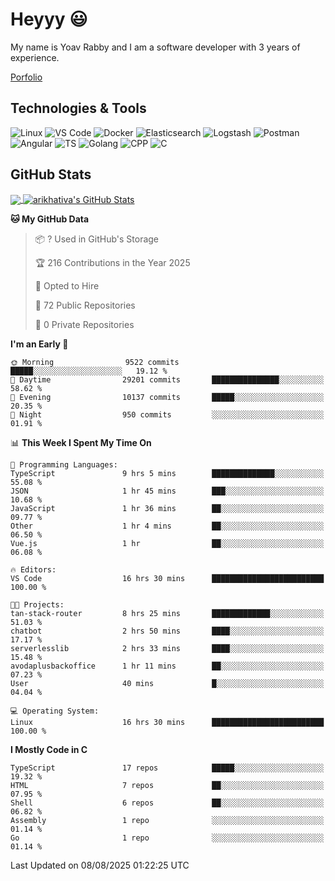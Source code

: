 
# Heyyy 😃
My name is Yoav Rabby and I am a software developer with 3 years of experience.

<a href="https://yoavrabby.com">
  Porfolio
</a>

## Technologies & Tools
![Linux](https://img.shields.io/badge/Linux-FCC624?style=flat&logo=linux&logoColor=black)
![VS Code](https://img.shields.io/badge/-VS%20Code-007ACC?style=flat-square&logo=visual-studio-code)
![Docker](https://img.shields.io/badge/Docker-E9F8FF?style=flat-square&logo=Docker)
![Elasticsearch](https://img.shields.io/badge/Elasticsearch-F8FDC5?style=flat-square&logo=elasticsearch&logoColor=lightblue)
![Logstash](https://img.shields.io/badge/Logstash-F8FDC5?style=flat-square&logo=logstash&logoColor=orange)
![Postman](https://img.shields.io/badge/Postman-F6BB43?style=flat-square&logo=Postman&logoColor=white)
![Angular](https://img.shields.io/badge/Angular-red?style=flat-square&logo=angular)
![TS](https://shields.io/badge/TypeScript-3178C6?logo=TypeScript&logoColor=FFF&style=flat-square)
![Golang](https://img.shields.io/badge/Golang-CBFBFD?style=flat-square&logo=go)
![CPP](https://img.shields.io/badge/C++-00599C?style=flat-square&logo=C%2B%2B&logoColor=white)
![C](https://img.shields.io/badge/C-F0F8FF?style=flat-square&logo=C)

## GitHub Stats
<a href="https://github.com/arikhativa/arikhativa">
  <img align="center" src="https://github-readme-stats.vercel.app/api/top-langs/?username=arikhativa&hide=java,html,tex&title_color=ffffff&text_color=c9cacc&icon_color=2bbc8a&bg_color=1d1f21&langs_count=3" />
</a>
<a href="https://github.com/arikhativa/arikhativa">
  <img align="center" src="https://github-readme-stats.vercel.app/api?username=arikhativa&show_icons=true&line_height=27&count_private=true&title_color=ffffff&text_color=c9cacc&icon_color=2bbc8a&bg_color=1d1f21" alt="arikhativa's GitHub Stats" />
</a>

<!--START_SECTION:waka-->
**🐱 My GitHub Data** 

> 📦 ? Used in GitHub's Storage 
 > 
> 🏆 216 Contributions in the Year 2025
 > 
> 💼 Opted to Hire
 > 
> 📜 72 Public Repositories 
 > 
> 🔑 0 Private Repositories 
 > 
**I'm an Early 🐤** 

```text
🌞 Morning                9522 commits        █████░░░░░░░░░░░░░░░░░░░░   19.12 % 
🌆 Daytime                29201 commits       ███████████████░░░░░░░░░░   58.62 % 
🌃 Evening                10137 commits       █████░░░░░░░░░░░░░░░░░░░░   20.35 % 
🌙 Night                  950 commits         ░░░░░░░░░░░░░░░░░░░░░░░░░   01.91 % 
```


📊 **This Week I Spent My Time On** 

```text
💬 Programming Languages: 
TypeScript               9 hrs 5 mins        ██████████████░░░░░░░░░░░   55.08 % 
JSON                     1 hr 45 mins        ███░░░░░░░░░░░░░░░░░░░░░░   10.68 % 
JavaScript               1 hr 36 mins        ██░░░░░░░░░░░░░░░░░░░░░░░   09.77 % 
Other                    1 hr 4 mins         ██░░░░░░░░░░░░░░░░░░░░░░░   06.50 % 
Vue.js                   1 hr                ██░░░░░░░░░░░░░░░░░░░░░░░   06.08 % 

🔥 Editors: 
VS Code                  16 hrs 30 mins      █████████████████████████   100.00 % 

🐱‍💻 Projects: 
tan-stack-router         8 hrs 25 mins       █████████████░░░░░░░░░░░░   51.03 % 
chatbot                  2 hrs 50 mins       ████░░░░░░░░░░░░░░░░░░░░░   17.17 % 
serverlesslib            2 hrs 33 mins       ████░░░░░░░░░░░░░░░░░░░░░   15.48 % 
avodaplusbackoffice      1 hr 11 mins        ██░░░░░░░░░░░░░░░░░░░░░░░   07.23 % 
User                     40 mins             █░░░░░░░░░░░░░░░░░░░░░░░░   04.04 % 

💻 Operating System: 
Linux                    16 hrs 30 mins      █████████████████████████   100.00 % 
```

**I Mostly Code in C** 

```text
TypeScript               17 repos            █████░░░░░░░░░░░░░░░░░░░░   19.32 % 
HTML                     7 repos             ██░░░░░░░░░░░░░░░░░░░░░░░   07.95 % 
Shell                    6 repos             ██░░░░░░░░░░░░░░░░░░░░░░░   06.82 % 
Assembly                 1 repo              ░░░░░░░░░░░░░░░░░░░░░░░░░   01.14 % 
Go                       1 repo              ░░░░░░░░░░░░░░░░░░░░░░░░░   01.14 % 
```




 Last Updated on 08/08/2025 01:22:25 UTC
<!--END_SECTION:waka-->
